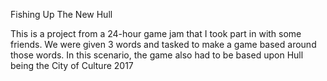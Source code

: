 Fishing Up The New Hull

This is a project from a 24-hour game jam that I took part in with some friends. We were given 3 words and tasked to make a game based around those words. In this scenario, the game also had to be based upon Hull being the City of Culture 2017
